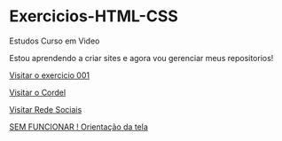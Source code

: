# Exercicios-HTML-CSS
 Estudos Curso em Video

Estou aprendendo a criar sites e agora vou gerenciar meus repositorios!

<a href="https://lucasvilasbooas.github.io/Exercicios-HTML-CSS/ex001/index.html">Visitar o exercicio 001</a>

<a href="https://lucasvilasbooas.github.io/Exercicios-HTML-CSS/desafio012/">Visitar o Cordel</a>

<a href="https://lucasvilasbooas.github.io/Exercicios-HTML-CSS/desafio013/">Visitar Rede Sociais</a>

<a href="https://lucasvilasbooas.github.io/Exercicios-HTML-CSS/ex026/mq002/"> SEM FUNCIONAR ! Orientação da tela </a>
